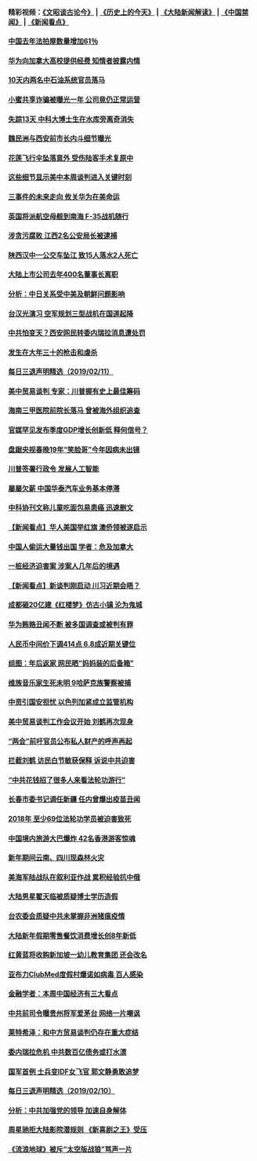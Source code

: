 #### 精彩视频：[《文昭谈古论今》](http://45.76.195.252/wenzhao) | [《历史上的今天》](http://45.76.195.252/today-in-history) | [《大陆新闻解读》](http://45.76.195.252/ntdtv-comedy) | [《中国禁闻》](http://45.76.195.252/ntdtv-news) | [《新闻看点》](http://45.76.195.252/news-insight) 

 #### [中国去年法拍屋数量增加61％](../pages/nsc413/n11039188.md?t=02121233) 

#### [华为向加拿大高校提供经费 知情者披露内情](../pages/nsc413/n11039329.md?t=02121233) 

#### [10天内两名中石油系统官员落马](../pages/nsc413/n11039418.md?t=02121233) 

#### [小蜜共享诈骗被曝光一年 公司竟仍正常运营](../pages/nsc413/n11039249.md?t=02121233) 

#### [失踪13天 中科大博士生在水库旁离奇消失](../pages/nsc413/n11039093.md?t=02121233) 

#### [魏民洲与西安前市长内斗细节曝光](../pages/nsc413/n11039060.md?t=02121233) 

#### [花莲飞行伞坠落意外 受伤陆客手术复原中](../pages/nsc413/n11039238.md?t=02121233) 

#### [这些细节显示美中本周谈判进入关键时刻](../pages/nsc413/n11038794.md?t=02121233) 

#### [三事件的未来走向 攸关华为在美命运](../pages/nsc413/n11038473.md?t=02121233) 

#### [英国将派航空母舰到南海 F-35战机随行](../pages/nsc413/n11039035.md?t=02121233) 

#### [涉贪污腐败 江西2名公安局长被逮捕](../pages/nsc413/n11039015.md?t=02121233) 


#### [陕西汉中一公交车坠江 致15人落水2人死亡](../pages/nsc413/n11038717.md?t=02121233) 

#### [大陆上市公司去年400名董事长离职](../pages/nsc413/n11038684.md?t=02121233) 

#### [分析：中日关系受中美及朝鲜问题影响](../pages/nsc413/n11038742.md?t=02121233) 

#### [台汉光演习 空军规划三型战机在国道起降](../pages/nsc413/n11038767.md?t=02121233) 

#### [中共怕变天？西安网民转委内瑞拉消息遭处罚](../pages/nsc413/n11038709.md?t=02121233) 

#### [发生在大年三十的枪击和虐杀](../pages/nsc413/n11034351.md?t=02121233) 

#### [每日三退声明精选（2019/02/11）](../pages/nsc413/n11038668.md?t=02121233) 

#### [美中贸易谈判 专家：川普握有史上最佳筹码](../pages/nsc413/n11038534.md?t=02121233) 

#### [海南三甲医院前院长落马 曾被海外组织追查](../pages/nsc413/n11038524.md?t=02121233) 

#### [官媒罕见发布季度GDP增长创新低 释何信号？](../pages/nsc413/n11038073.md?t=02121233) 

#### [盘踞央视春晚19年“笑脸哥”今年因病未出镜](../pages/nsc413/n11038056.md?t=02121233) 

#### [川普签署行政令 发展人工智能](../pages/nsc413/n11038189.md?t=02121233) 

#### [屡屡欠薪 中国华泰汽车业务基本停滞](../pages/nsc413/n11038273.md?t=02121233) 

#### [中科协刊文称儿童吃面包易患癌 迅速删文](../pages/nsc413/n11038419.md?t=02121233) 

#### [【新闻看点】华人美国举红旗 澳侨领被逐启示](../pages/nsc413/n11038210.md?t=02121233) 

#### [中国人偷运大量钱出国 学者：危及加拿大](../pages/nsc413/n11038272.md?t=02121233) 

#### [一桩经济迫害案 涉案人几年后的境遇](../pages/nsc413/n11038247.md?t=02121233) 

#### [【新闻看点】新谈判刚启动 川习近期会晤？](../pages/nsc413/n11037934.md?t=02121233) 

#### [成都砸20亿建《红楼梦》仿古小镇 沦为鬼城](../pages/nsc413/n11038030.md?t=02121233) 

#### [华为贿赂丑闻不断 被多国调查或被判有罪](../pages/nsc413/n11038028.md?t=02121233) 

#### [人民币中间价下调414点 6.8成近期关键位](../pages/nsc413/n11037117.md?t=02121233) 

#### [组图：年后返家 网民晒“妈妈装的后备箱”](../pages/nsc413/n11038125.md?t=02121233) 

#### [维族音乐家生死未明 9哈萨克族警察被捕](../pages/nsc413/n11037975.md?t=02121233) 

#### [中资引国安担忧 以色列加紧成立监管机构](../pages/nsc413/n11037999.md?t=02121233) 

#### [美中贸易谈判工作会议开始 刘鹤再次现身](../pages/nsc413/n11037952.md?t=02121233) 

#### [“两会”前吁官员公布私人财产的呼声再起](../pages/nsc413/n11037943.md?t=02121233) 

#### [拦截刘鹤 访民白节敏获保释 诉说中共迫害](../pages/nsc413/n11037782.md?t=02121233) 

#### [“中共花钱招了很多人来看法轮功游行”](../pages/nsc413/n11035086.md?t=02121233) 


#### [长春市委书记调任新疆 任内曾爆出疫苗丑闻](../pages/nsc413/n11037527.md?t=02121233) 

#### [2018年 至少69位法轮功学员被迫害致死](../pages/nsc413/n10908623.md?t=02121233) 

#### [中国境内旅游大巴爆炸 42名香港游客惊魂](../pages/nsc413/n11037284.md?t=02121233) 

#### [新年期间云南、四川现森林火灾](../pages/nsc413/n11037060.md?t=02121233) 

#### [美海军陆战队在叙利亚作战 累积经验抗中俄](../pages/nsc413/n11037435.md?t=02121233) 

#### [大陆男星翟天临被质疑博士学历造假](../pages/nsc413/n11037180.md?t=02121233) 

#### [台农委会质疑中共未掌握非洲猪瘟疫情](../pages/nsc413/n11037191.md?t=02121233) 

#### [大陆新年假期零售餐饮消费增长创8年新低](../pages/nsc413/n11036757.md?t=02121233) 

#### [红黄蓝将收购新加坡一幼儿教育集团 还会改名](../pages/nsc413/n11036463.md?t=02121233) 

#### [亚布力ClubMed度假村爆诺如病毒 百人感染](../pages/nsc413/n11036654.md?t=02121233) 

#### [金融学者：本周中国经济有三大看点](../pages/nsc413/n11036342.md?t=02121233) 

#### [中共前司令曝贵州将军爱茅台 网络一片嘲讽](../pages/nsc413/n11036813.md?t=02121233) 

#### [莱特希泽：和中方贸易谈判仍存在重大症结](../pages/nsc413/n11036185.md?t=02121233) 

#### [委内瑞拉危机 中共数百亿债务或打水漂](../pages/nsc413/n11036297.md?t=02121233) 

#### [国军首例 士兵变IDF女飞官 郭文静勇敢追梦](../pages/nsc413/n11036587.md?t=02121233) 

#### [每日三退声明精选（2019/02/10）](../pages/nsc413/n11036673.md?t=02121233) 

#### [分析：中共加强党的领导 加速自身解体](../pages/nsc413/n11036404.md?t=02121233) 

#### [周星驰拒大陆影院潜规则 《新喜剧之王》受压](../pages/nsc413/n11035950.md?t=02121233) 

#### [《流浪地球》被斥“太空版战狼”骂声一片](../pages/nsc413/n11036346.md?t=02121233) 

